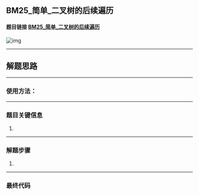 ## BM25_简单_二叉树的后续遍历

#### 题目链接 [BM25_简单_二叉树的后续遍历](https://www.nowcoder.com/practice/1291064f4d5d4bdeaefbf0dd47d78541?tpId=295&tqId=2291301&ru=/exam/interview&qru=/ta/format-top101/question-ranking&sourceUrl=%2Fexam%2Finterview%3Forder%3D0)

![img](https://i.ibb.co/jzGJSQT/20230810130139.png)

---
## 解题思路
---
### 使用方法：
---
### 题目关键信息

1. 

---
### 解题步骤

1. 
---

### 最终代码
```

```